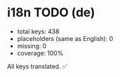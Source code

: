 # i18n TODO (de)

- total keys: 438
- placeholders (same as English): 0
- missing: 0
- coverage: 100%

All keys translated. ✅
